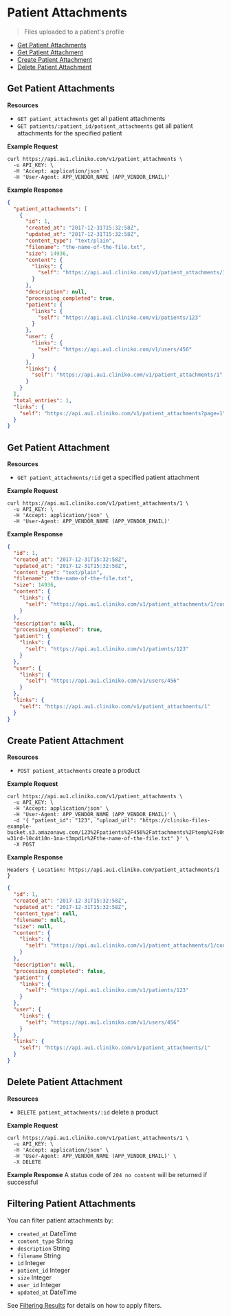 Patient Attachments
============
> Files uploaded to a patient's profile

* [Get Patient Attachments](#get-patient-attachments "This will return all patient attachments.")
* [Get Patient Attachment](#get-patient-attachment "This will return a specified patient attachment.")
* [Create Patient Attachment](#create-patient-attachment "This will create a patient attachment.")
* [Delete Patient Attachment](#delete-patient-attachment "This will delete a patient attachment.")

Get Patient Attachments
----------------

**Resources**
* ```GET patient_attachments``` get all patient attachments
* ```GET patients/:patient_id/patient_attachments``` get all patient attachments for the specified patient

**Example Request**
```shell
curl https://api.au1.cliniko.com/v1/patient_attachments \
  -u API_KEY: \
  -H 'Accept: application/json' \
  -H 'User-Agent: APP_VENDOR_NAME (APP_VENDOR_EMAIL)'
```

**Example Response**
```json
{
  "patient_attachments": [
    {
      "id": 1,
      "created_at": "2017-12-31T15:32:58Z",
      "updated_at": "2017-12-31T15:32:58Z",
      "content_type": "text/plain",
      "filename": "the-name-of-the-file.txt",
      "size": 14936,
      "content": {
        "links": {
          "self": "https://api.au1.cliniko.com/v1/patient_attachments/1/content"
        }
      },
      "description": null,
      "processing_completed": true,
      "patient": {
        "links": {
          "self": "https://api.au1.cliniko.com/v1/patients/123"
        }
      },
      "user": {
        "links": {
          "self": "https://api.au1.cliniko.com/v1/users/456"
        }
      },
      "links": {
        "self": "https://api.au1.cliniko.com/v1/patient_attachments/1"
      }
    }
  ],
  "total_entries": 1,
  "links": {
    "self": "https://api.au1.cliniko.com/v1/patient_attachments?page=1"
  }
}
```

Get Patient Attachment
------------

**Resources**
* ```GET patient_attachments/:id``` get a specified patient attachment

**Example Request**
```shell
curl https://api.au1.cliniko.com/v1/patient_attachments/1 \
  -u API_KEY: \
  -H 'Accept: application/json' \
  -H 'User-Agent: APP_VENDOR_NAME (APP_VENDOR_EMAIL)'
```

**Example Response**
```json
{
  "id": 1,
  "created_at": "2017-12-31T15:32:58Z",
  "updated_at": "2017-12-31T15:32:58Z",
  "content_type": "text/plain",
  "filename": "the-name-of-the-file.txt",
  "size": 14936,
  "content": {
    "links": {
      "self": "https://api.au1.cliniko.com/v1/patient_attachments/1/content"
    }
  },
  "description": null,
  "processing_completed": true,
  "patient": {
    "links": {
      "self": "https://api.au1.cliniko.com/v1/patients/123"
    }
  },
  "user": {
    "links": {
      "self": "https://api.au1.cliniko.com/v1/users/456"
    }
  },
  "links": {
    "self": "https://api.au1.cliniko.com/v1/patient_attachments/1"
  }
}
```

Create Patient Attachment
----------------
**Resources**
* ```POST patient_attachments``` create a product

**Example Request**
```shell
curl https://api.au1.cliniko.com/v1/patient_attachments \
  -u API_KEY: \
  -H 'Accept: application/json' \
  -H 'User-Agent: APP_VENDOR_NAME (APP_VENDOR_EMAIL)' \
  -d '{ "patient_id": "123", "upload_url": "https://cliniko-files-example-bucket.s3.amazonaws.com/123%2Fpatients%2F456%2Fattachments%2Ftemp%2Fs0m3-w31rd-l0c4t10n-1na-t3mpd1r%2Fthe-name-of-the-file.txt" }' \
  -X POST
```
**Example Response**
```
Headers { Location: https://api.au1.cliniko.com/patient_attachments/1 }
```
```json
{
  "id": 1,
  "created_at": "2017-12-31T15:32:58Z",
  "updated_at": "2017-12-31T15:32:58Z",
  "content_type": null,
  "filename": null,
  "size": null,
  "content": {
    "links": {
      "self": "https://api.au1.cliniko.com/v1/patient_attachments/1/content"
    }
  },
  "description": null,
  "processing_completed": false,
  "patient": {
    "links": {
      "self": "https://api.au1.cliniko.com/v1/patients/123"
    }
  },
  "user": {
    "links": {
      "self": "https://api.au1.cliniko.com/v1/users/456"
    }
  },
  "links": {
    "self": "https://api.au1.cliniko.com/v1/patient_attachments/1"
  }
}
```

Delete Patient Attachment
----------------
**Resources**
* ```DELETE patient_attachments/:id``` delete a product

**Example Request**
```shell
curl https://api.au1.cliniko.com/v1/patient_attachments/1 \
  -u API_KEY: \
  -H 'Accept: application/json' \
  -H 'User-Agent: APP_VENDOR_NAME (APP_VENDOR_EMAIL)' \
  -X DELETE
```
**Example Response**
A status code of `204 no content` will be returned if successful

Filtering Patient Attachments
----------------

You can filter patient attachments by:
* ```created_at``` DateTime
* ```content_type``` String
* ```description``` String
* ```filename``` String
* ```id``` Integer
* ```patient_id``` Integer
* ```size``` Integer
* ```user_id``` Integer
* ```updated_at``` DateTime

See [Filtering Results](https://github.com/redguava/cliniko-api#filtering-results) for details on how to apply filters.
